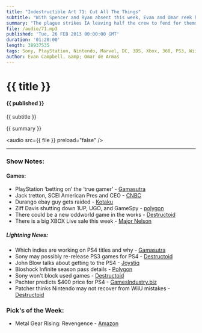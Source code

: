 ```yaml
---
title: "Indestructible Art 71: Cut All The Things"
subtitle: "With Spencer and Ryan absent this week, Evan and Omar reek havoc with a barrage of game topics; PS4, Metal Gear Rising, WiiU, and Dead Space 3."
summary: "The plague strikes IA leaving half the crew to fend for themselves. Evan and Omar hold down the fort with some post PS4 announcement conversation and a solid run down of what makes Metal Gear Rising: Revengeance such an awesome game. Anticipation is high for the inevitable new Xbox announcement and we can't help but wonder what's going on with game releases towards the end of the year."
file: /audio/71.mp3
published: 'Tue, 26 FEB 2013 00:00:00 GMT'
duration: '01:20:00'
length: 38937535
tags: Sony, PlayStation, Nintendo, Marvel, DC, 3DS, Xbox, 360, PS3, Wii, WiiU, PS4, PSN, XBLA, 3DS, Vita, Video Games, Comics, Games, Indestructible Art, Metal Gear Rising: Revengeance, Dead Space 3, Year Walk, PlayStation 4
author: Evan Campbell, &amp; Omar de Armas
---
```


# {{ title }}

#### {{ published }}

{{ subtitle }}  
  
{{ summary }}  

<audio src={{ file }} preload="false" />

- - -

### Show Notes:  ###  
#### Games:  ####  
* PlayStation ‘betting on’ the ‘true gamer’ - [Gamasutra](http://www.gamasutra.com/view/news/187186/PlayStation_bets_the_farm_that_true_gamers_are_enough_to_sell_its_new_machine.php#.USmlfKX2tYw)
* Jack tretton, SCEI American Pres and CEO - [CNBC](http://www.cnbc.com/id/100480852)
* Durango ebay guy gets raided - [Kotaku](http://kotaku.com/5986239/the-rise-and-fall-of-superdae-a-most-unusual-video-game-hacker)
* Ziff Davis shutting down 1UP, UGO, and GameSpy - [polygon](http://www.polygon.com/2013/2/21/4014196/ign-layoffs-1up-ugo-and-gamespy-shutting-down)
* There could be a new oddworld game in the works - [Destructoid](http://www.destructoid.com/oddworld-developer-announces-ps4-title-246140.phtml?utm_source=feedburner&utm_medium=feed&utm_campaign=Feed%3A+Destructoid+%28Destructoid%29)
* There is a big XBOX Live sale this week - [Major Nelson](http://majornelson.com/2013/02/22/the-xbox-live-ultimate-game-sale/)  
  
##### Lightning News:  #####  
* Which indies are working on PS4 titles and why - [Gamasutra](http://feedproxy.google.com/~r/GamasutraNews/~3/gJf8A61FB4I/Which_indies_are_working_on_PS4_games_and_why.php)
* Sony may possibly re-release PS3 games for PS4 - [Destructoid](http://feedproxy.google.com/~r/Destructoid/~3/0o2ht_QHWy4/sony-talks-about-possibly-re-releasing-ps3-games-for-ps4-246252.phtml)
* John Blow talks about getting to the PS4 - [Joystiq](http://www.joystiq.com/2013/02/21/jonathan-blow-bears-witness-to-getting-an-indie-pc-game-on-ps4/)
* Bioshock Infinite season pass details - [Polygon](http://www.polygon.com/2013/2/21/4012700/bioshock-infinite-season-pass-details)
* Sony won't block used games - [Destructoid](http://feedproxy.google.com/~r/Destructoid/~3/QoeWVYu7AUs/sony-ps4-won-t-block-used-games-246220.phtml)
* Pachter predicts $400 price for PS4 - [GamesIndustry.biz](http://www.gamesindustry.biz/articles/2013-02-21-pachter-predicts-USD400-price-tag-for-ps4)
* Patcher thinks Nintendo may not recover from WiiU mistakes - [Destructoid](http://feedproxy.google.com/~r/Destructoid/~3/oUkZWjPDj2M/pachter-nintendo-may-not-recover-from-wii-u-mistake-245713.phtml)  
  
### Pick's of the Week:  ###  
* Metal Gear Rising: Revengence - [Amazon](http://www.amazon.com/gp/product/B002I0J8FI/ref=as_li_ss_tl?ie=UTF8&camp=1789&creative=390957&creativeASIN=B002I0J8FI&linkCode=as2&tag=indestart-20)